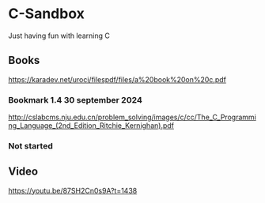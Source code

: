 # C-Sandbox
 Just having fun with learning C

## Books
https://karadev.net/uroci/filespdf/files/a%20book%20on%20c.pdf

### Bookmark 1.4 30 september 2024

http://cslabcms.nju.edu.cn/problem_solving/images/c/cc/The_C_Programming_Language_(2nd_Edition_Ritchie_Kernighan).pdf
### Not started


## Video
https://youtu.be/87SH2Cn0s9A?t=1438
